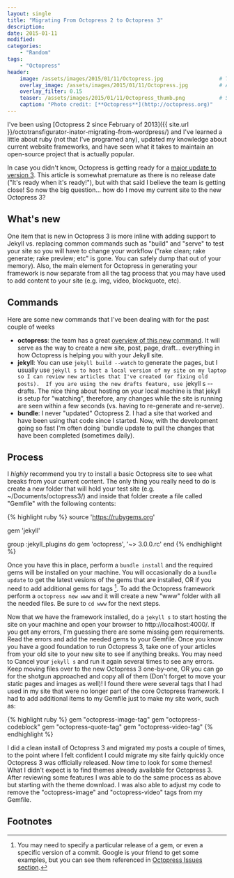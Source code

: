 ```yaml
---
layout: single
title: "Migrating From Octopress 2 to Octopress 3"
description:
date: 2015-01-11
modified:
categories:
    - "Random"
tags:
    - "Octopress"
header:
    image: /assets/images/2015/01/11/Octopress.jpg					# Twitter (use 'overlay_image')
    overlay_image: /assets/images/2015/01/11/Octopress.jpg		    # Article header at 2048x768
    overlay_filter: 0.15
    teaser: /assets/images/2015/01/11/Octopress_thumb.png 			# Shrink image to 575 width
    caption: "Photo credit: [**Octopress**](http://octopress.org)"
---
```


I've been using [Octopress 2 since February of 2013]({{ site.url }}/octotransfigurator-inator-migrating-from-wordpress/) and I've learned a little about ruby (not that I've programed any), updated my knowledge about current website frameworks, and have seen what it takes to maintain an open-source project that is actually popular.

In case you didn't know, Octopress is getting ready for a [major update to version 3][octo3].  This article is somewhat premature as there is no release date ("It's ready when it's ready!"), but with that said I believe the team is getting close! So now the big question... how do I move my current site to the new Octopress 3?

What's new
---

One item that is new in Octopress 3 is more inline with adding support to Jekyll vs. replacing common commands such as "build" and "serve" to test your site so you will have to change your workflow ("rake clean; rake generate; rake preview; etc" is gone.  You can safely dump that out of your memory).  Also, the main element for Octopress in generating your framework is now separate from all the tag process that you may have used to add content to your site (e.g. img, video, blockquote, etc).

Commands
---

Here are some new commands that I've been dealing with for the past couple of weeks

- **octopress**: the team has a great [overview of this new command][basic-usage].  It will serve as the way to create a new site, post, page, draft... everything in how Octopress is helping you with your Jekyll site.
- **jekyll**: You can use `jekyll build --watch` to generate the pages, but I usually use `jekyll s to host a local version of my site on my laptop so I can review new articles that I've created (or fixing old posts).  If you are using the new drafts feature, use `jekyll s --drafts.  The nice thing about hosting on your local machine is that jekyll is setup for "watching", therefore, any changes while the site is running are seen within a few seconds (vs. having to re-generate and re-serve).
- **bundle**: I never "updated" Octopress 2.  I had a site that worked and have been using that code since I started.  Now, with the development going so fast I'm often doing `bundle update to pull the changes that have been completed (sometimes daily).

Process
---

I *highly* recommend you try to install a basic Octopress site to see what breaks from your current content.  The only thing you really need to do is create a new folder that will hold your test site (e.g. ~/Documents/octopress3/) and inside that folder create a file called "Gemfile" with the following contents:

{% highlight ruby %}
source 'https://rubygems.org'

gem 'jekyll'

group :jekyll_plugins do
	gem 'octopress', '~> 3.0.0.rc'
end
{% endhighlight %}

Once you have this in place, perform a `bundle install` and the required gems will be installed on your machine.  You will occasionally do a `bundle update` to get the latest vesions of the gems that are installed, OR if you need to add additional gems for tags [^1].  To add the Octopress framework perform a `octopress new www` and it will create a new "www" folder with all the needed files.  Be sure to `cd www` for the next steps.

Now that we have the framework installed, do a `jekyll s` to start hosting the site on your machine and open your browser to http://localhost:4000/.  If you get any errors, I'm guessing there are some missing gem requirements.  Read the errors and add the needed gems to your Gemfile.  Once you know you have a good foundation to run Octopress 3, take one of your articles from your old site to your new site to see if anything breaks.  You may need to Cancel your `jekyll s` and run it again several times to see any errors.  Keep moving files over to the new Octopress 3 one-by-one, OR you can go for the shotgun approached and copy all of them (Don't forget to move your static pages and images as well)!  I found there were several tags that I had used in my site that were no longer part of the core Octopress framework.  I had to add additional items to my Gemfile just to make my site work, such as:

{% highlight ruby %}
gem "octopress-image-tag"
gem "octopress-codeblock"
gem "octopress-quote-tag"
gem "octopress-video-tag"
{% endhighlight %}

I did a clean install of Octopress 3 and migrated my posts a couple of times, to the point where I felt confident I could migrate my site fairly quickly once Octopress 3 was officially released. Now time to look for some themes!  What I didn't expect is to find themes already available for Octopress 3.  After reviewing some features I was able to do the same process as above but starting with the theme download.  I was also able to adjust my code to remove the "octopress-image" and "octopress-video" tags from my Gemfile.

Footnotes
---

[^1]: You may need to specify a particular release of a gem, or even a specific version of a commit.  Google is your friend to get some examples, but you can see them referenced in <a href="https://github.com/octopress/octopress/issues">Octopress Issues section</a>.

[octo3]: https://github.com/octopress/octopress
[basic-usage]: https://github.com/octopress/octopress#basic-usage
